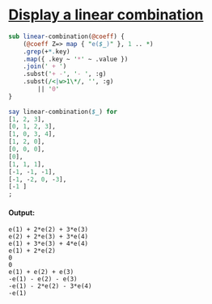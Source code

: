 [1]: https://rosettacode.org/wiki/Display_a_linear_combination

# [Display a linear combination][1]

```perl
sub linear-combination(@coeff) {
    (@coeff Z=> map { "e($_)" }, 1 .. *)
    .grep(+*.key)
    .map({ .key ~ '*' ~ .value })
    .join(' + ')
    .subst('+ -', '- ', :g)
    .subst(/<|w>1\*/, '', :g)
        || '0'
}
 
say linear-combination($_) for 
[1, 2, 3],
[0, 1, 2, 3],
[1, 0, 3, 4],
[1, 2, 0],
[0, 0, 0],
[0],
[1, 1, 1],
[-1, -1, -1],
[-1, -2, 0, -3],
[-1 ]
;
```

#### Output:
```
e(1) + 2*e(2) + 3*e(3)
e(2) + 2*e(3) + 3*e(4)
e(1) + 3*e(3) + 4*e(4)
e(1) + 2*e(2)
0
0
e(1) + e(2) + e(3)
-e(1) - e(2) - e(3)
-e(1) - 2*e(2) - 3*e(4)
-e(1)
```